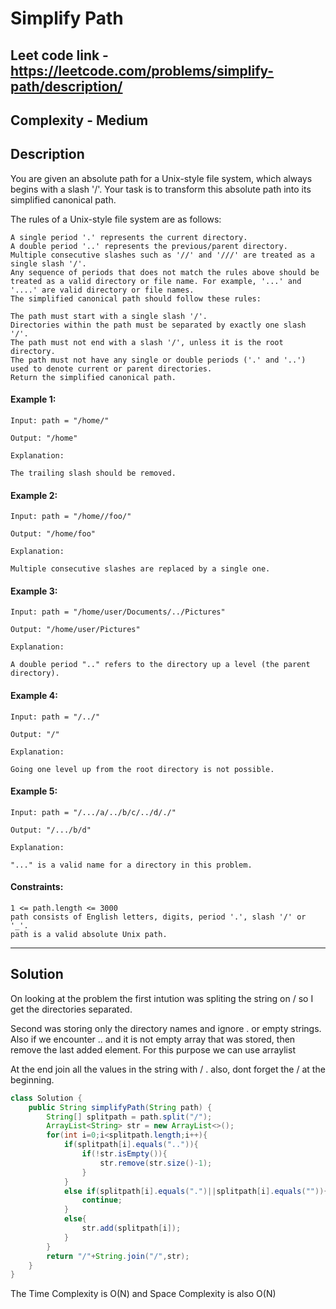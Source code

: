 # Simplify Path

## Leet code link - https://leetcode.com/problems/simplify-path/description/

## Complexity - Medium

## Description
You are given an absolute path for a Unix-style file system, which always begins with a slash '/'. Your task is to transform this absolute path into its simplified canonical path.

The rules of a Unix-style file system are as follows:
```plaintext
A single period '.' represents the current directory.
A double period '..' represents the previous/parent directory.
Multiple consecutive slashes such as '//' and '///' are treated as a single slash '/'.
Any sequence of periods that does not match the rules above should be treated as a valid directory or file name. For example, '...' and '....' are valid directory or file names.
The simplified canonical path should follow these rules:

The path must start with a single slash '/'.
Directories within the path must be separated by exactly one slash '/'.
The path must not end with a slash '/', unless it is the root directory.
The path must not have any single or double periods ('.' and '..') used to denote current or parent directories.
Return the simplified canonical path.
```
 

#### Example 1:
```plaintext
Input: path = "/home/"

Output: "/home"

Explanation:

The trailing slash should be removed.
```
#### Example 2:
```plaintext
Input: path = "/home//foo/"

Output: "/home/foo"

Explanation:

Multiple consecutive slashes are replaced by a single one.
```
#### Example 3:
```plaintext
Input: path = "/home/user/Documents/../Pictures"

Output: "/home/user/Pictures"

Explanation:

A double period ".." refers to the directory up a level (the parent directory).
```
#### Example 4:
```plaintext
Input: path = "/../"

Output: "/"

Explanation:

Going one level up from the root directory is not possible.
```
#### Example 5:
```plaintext
Input: path = "/.../a/../b/c/../d/./"

Output: "/.../b/d"

Explanation:

"..." is a valid name for a directory in this problem.
```
 

#### Constraints:
```plaintext
1 <= path.length <= 3000
path consists of English letters, digits, period '.', slash '/' or '_'.
path is a valid absolute Unix path.
```

---

## Solution
On looking at the problem the first intution was spliting the string on / so I get the directories separated.

Second was storing only the directory names and ignore . or empty strings. Also if we encounter .. and it is not empty array that was stored, then remove the last added element. For this purpose we can use arraylist

At the end join all the values in the string with / . also, dont forget the / at the beginning.
```java
class Solution {
    public String simplifyPath(String path) {
        String[] splitpath = path.split("/");
        ArrayList<String> str = new ArrayList<>();
        for(int i=0;i<splitpath.length;i++){
            if(splitpath[i].equals("..")){
                if(!str.isEmpty()){
                    str.remove(str.size()-1);
                }
            }
            else if(splitpath[i].equals(".")||splitpath[i].equals("")){
                continue;
            }
            else{
                str.add(splitpath[i]);
            }
        }
        return "/"+String.join("/",str);
    }
}
```
The Time Complexity is O(N) and Space Complexity is also O(N)
